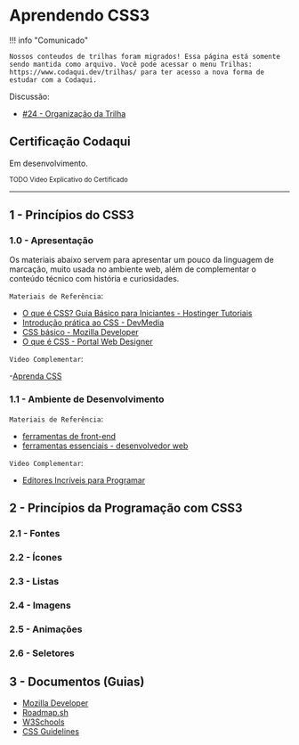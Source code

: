 # Aprendendo CSS3

!!! info "Comunicado"

    Nossos conteudos de trilhas foram migrados! Essa página está somente sendo mantida como arquivo. Você pode acessar o menu Trilhas: https://www.codaqui.dev/trilhas/ para ter acesso a nova forma de estudar com a Codaqui.

Discussão:

- [#24 - Organização da Trilha](https://github.com/codaqui/institucional/issues/24)

## Certificação Codaqui

Em desenvolvimento.

<small> TODO Video Explicativo do Certificado </small>

---

## 1 - Princípios do CSS3

### 1.0 - Apresentação

Os materiais abaixo servem para apresentar um pouco da linguagem de marcação, muito usada no ambiente web, além de complementar o conteúdo técnico com história e curiosidades.

`Materiais de Referência`:

- [O que é CSS? Guia Básico para Iniciantes - Hostinger Tutoriais](https://www.hostinger.com.br/tutoriais/o-que-e-css-guia-basico-de-css)
- [Introdução prática ao CSS - DevMedia](https://www.devmedia.com.br/introducao-pratica-ao-css/40682)
- [CSS básico - Mozilla Developer](https://developer.mozilla.org/pt-BR/docs/Learn/Getting_started_with_the_web/CSS_basics)
- [O que é CSS - Portal Web Designer](https://portalwebdesigner.com/programacao/css/)

`Video Complementar`:

-[Aprenda CSS](https://www.youtube.com/watch?v=0aO1hctvhEs)

### 1.1 - Ambiente de Desenvolvimento

`Materiais de Referência`:

- [ferramentas de front-end](https://rockcontent.com/br/talent-blog/ferramentas-de-front-end/)
- [ferramentas essenciais - desenvolvedor web](https://blog.umbler.com/br/ferramentas-para-desenvolvedores-da-web/)

`Video Complementar`:

- [Editores Incríveis para Programar](https://www.youtube.com/watch?v=40QyA5f3Qo0)

## 2 - Princípios da Programação com CSS3

### 2.1 - Fontes

### 2.2 - Ícones

### 2.3 - Listas

### 2.4 - Imagens

### 2.5 - Animações

### 2.6 - Seletores

## 3 - Documentos (Guias)

- [Mozilla Developer](https://developer.mozilla.org/en-US/docs/Web/CSS)
- [Roadmap.sh](https://roadmap.sh/frontend)
- [W3Schools](https://www.w3schools.com/css/)
- [CSS Guidelines](https://cssguidelin.es/)
